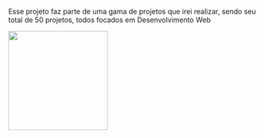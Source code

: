 Esse projeto faz parte de uma gama de projetos que irei realizar, sendo seu total de 50 projetos, todos focados em Desenvolvimento Web

 <img src="![repository-open-graph-template(1)](https://github.com/FCMEXE/DesafioLanding01/assets/98589177/32d2f033-0764-4860-8ac9-1c01c09cc98a)" width="200" /> 

